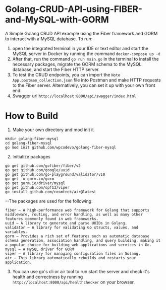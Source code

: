 # Golang-CRUD-API-using-FIBER-and-MySQL-with-GORM

A Simple Golang CRUD API example using the Fiber framework and GORM to interact with a MySQL database.
To run:

1. open the integrated terminal in your IDE or text editor and start the MySQL server in Docker by running the command `docker-compose up -d`
2. After that, run the command `go run main.go` in the terminal to install the necessary packages, migrate the GORM schema to the MySQL database, and start the Fiber HTTP server.
3. To test the CRUD endpoints, you can import the `Note App.postman_collection.json` file into Postman and make HTTP requests to the Fiber server.
   Alternatively, you can set it up with your own front end.
4. Swagger url `http://localhost:8000/api/swagger/index.html`

# How to Build

1. Make your own directory and mod init it

```
mkdir golang-fiber-mysql
cd golang-fiber-mysql
go mod init github.com/wpcodevo/golang-fiber-mysql
```

2. Initialize packages

```
go get github.com/gofiber/fiber/v2
go get github.com/google/uuid
go get github.com/go-playground/validator/v10
go get -u gorm.io/gorm
go get gorm.io/driver/mysql
go get github.com/spf13/viper
go install github.com/cosmtrek/air@latest
```

--The packages are used for the following:

```
fiber – A high-performance web framework for Golang that supports middleware, routing, and error handling, as well as many other features commonly found in web frameworks.
uuid – A library to generate and parse UUIDs in Golang.
validator – A library for validating Go structs, values, and variables.
gorm – Provides a rich set of features such as automatic database schema generation, association handling, and query building, making it a popular choice for building web applications and services in Go.
mysql – A MySQL driver for GORM
viper – A library for managing configuration files in Golang.
air – This library automatically rebuilds and restarts your application.
```

3. You can use go's cli or air tool to run start the server and check it's health and correctness by running `http://localhost:8000/api/healthchecker` on your browser.
